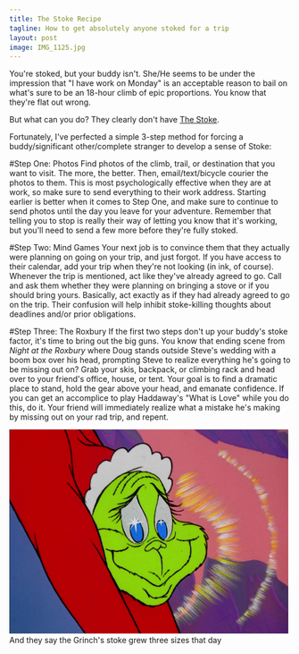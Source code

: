 ```yaml
---
title: The Stoke Recipe 
tagline: How to get absolutely anyone stoked for a trip
layout: post
image: IMG_1125.jpg
---
```


You're stoked, but your buddy isn't. She/He seems to be under the impression that "I have work on Monday" is an acceptable reason to bail on what's sure to be an 18-hour climb of epic proportions. You know that they're flat out wrong. 

But what can you do? They clearly don't have [The Stoke](http://semi-rad.com/2012/09/do-you-have-the-stoke-2/).

Fortunately, I've perfected a simple 3-step method for forcing a buddy/significant other/complete stranger to develop a sense of Stoke:

#Step One: Photos
Find photos of the climb, trail, or destination that you want to visit. The more, the better. Then, email/text/bicycle courier the photos to them. This is most psychologically effective when they are at work, so make sure to send everything to their work address. Starting earlier is better when it comes to Step One, and make sure to continue to send photos until the day you leave for your adventure. Remember that telling you to stop is really their way of letting you know that it's working, but you'll need to send a few more before they're fully stoked.

#Step Two: Mind Games
Your next job is to convince them that they actually were planning on going on your trip, and just forgot. If you have access to their calendar, add your trip when they're not looking (in ink, of course). Whenever the trip is mentioned, act like they've already agreed to go. Call and ask them whether they were planning on bringing a stove or if you should bring yours. Basically, act exactly as if they had already agreed to go on the trip. Their confusion will help inhibit stoke-killing thoughts about deadlines and/or prior obligations. 

#Step Three: The Roxbury
If the first two steps don't up your buddy's stoke factor, it's time to bring out the big guns. You know that ending scene from *Night at the Roxbury* where Doug stands outside Steve's wedding with a boom box over his head, prompting Steve to realize everything he's going to be missing out on? Grab your skis, backpack, or climbing rack and head over to your friend's office, house, or tent. Your goal is to find a dramatic place to stand, hold the gear above your head, and emanate confidence. If you can get an accomplice to play Haddaway's "What is Love" while you do this, do it. Your friend will immediately realize what a mistake he's making by missing out on your rad trip, and repent. 

<img src="/images/posts/grinch-heart.jpg" style="max-width: 500px" alt="grinch" />
<span class="caption">And they say the Grinch's stoke grew three sizes that day</span>